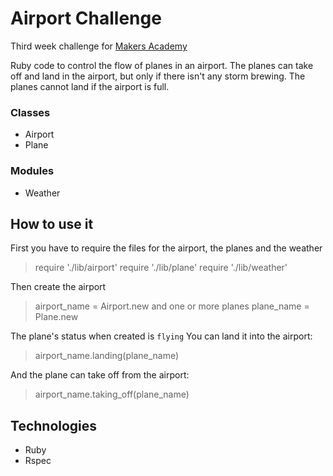 Airport Challenge
==================
Third week challenge for [Makers Academy](http://www.makersacademy.com)

Ruby code to control the flow of planes in an airport.
The planes can take off and land in the airport, but only if there isn't any storm brewing.
The planes cannot land if the airport is full.

### Classes
- Airport
- Plane

### Modules
- Weather

## How to use it
First you have to require the files for the airport, the planes and the weather
> require './lib/airport'
> require './lib/plane'
> require './lib/weather'

Then create the airport
> airport_name = Airport.new
and one or more planes
> plane_name = Plane.new

The plane's status when created is `flying`
You can land it into the airport:
> airport_name.landing(plane_name)

And the plane can take off from the airport:
> airport_name.taking_off(plane_name)

## Technologies
- Ruby
- Rspec

